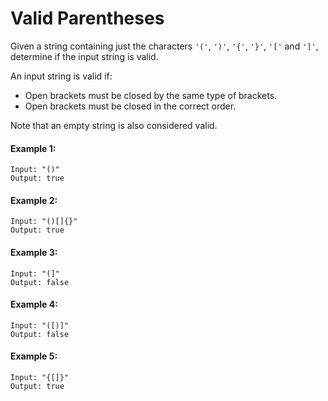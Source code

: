 
#  Valid Parentheses

Given a string containing just the characters ```'('```, ```')'```, ```'{'```, ```'}'```, ```'['``` and ```']'```, determine if the input string is valid.

An input string is valid if:

- Open brackets must be closed by the same type of brackets.
- Open brackets must be closed in the correct order.

Note that an empty string is also considered valid.

#### Example 1:
````
Input: "()"
Output: true
````

#### Example 2:
````
Input: "()[]{}"
Output: true
````

#### Example 3:
````
Input: "(]"
Output: false
````

#### Example 4:
````
Input: "([)]"
Output: false
````

#### Example 5:
````
Input: "{[]}"
Output: true
````
